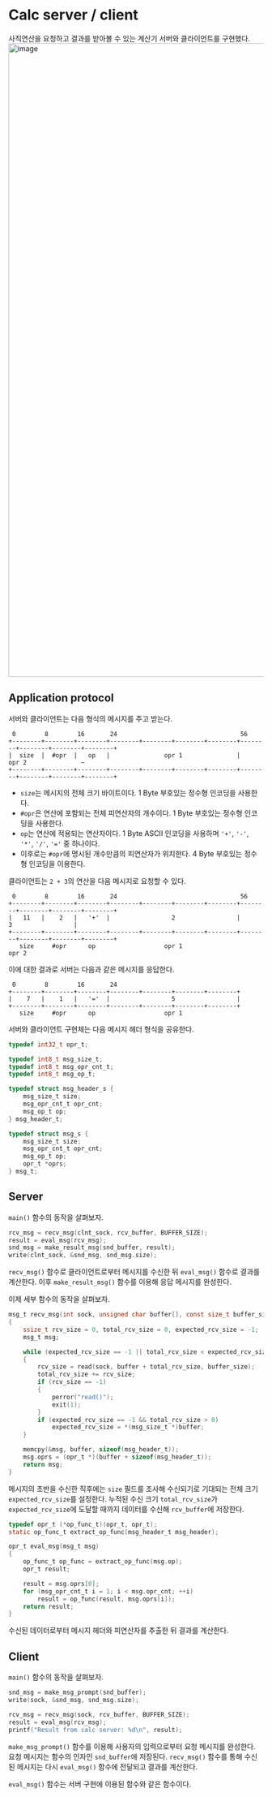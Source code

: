 # Calc server / client

사칙연산을 요청하고 결과를 받아볼 수 있는 계산기 서버와 클라이언트를 구현했다.
<img width="1249" alt="image" src="https://github.com/user-attachments/assets/993e787c-9e9a-419f-832a-2007debcd55c">

## Application protocol

서버와 클라이언트는 다음 형식의 메시지를 주고 받는다.
```
 0        8        16       24                                  56
+--------+--------+--------+--------+--------+--------+--------+--------+--------+--------+--------+
|  size  |  #opr  |   op   |               opr 1               |               opr 2               ~
+--------+--------+--------+--------+--------+--------+--------+--------+--------+--------+--------+
```
- `size`는 메시지의 전체 크기 바이트이다. 1 Byte 부호있는 정수형 인코딩을 사용한다.
- `#opr`은 연산에 포함되는 전체 피연산자의 개수이다. 1 Byte 부호있는 정수형 인코딩을 사용한다.
- `op`는 연산에 적용되는 연산자이다. 1 Byte ASCII 인코딩을 사용하며 `'+'`, `'-'`, `'*'`, `'/'`, `'='` 중 하나이다.
- 이후로는 `#opr`에 명시된 개수만큼의 피연산자가 위치한다. 4 Byte 부호있는 정수형 인코딩을 이용한다.

클라이언트는 `2 + 3`의 연산을 다음 메시지로 요청할 수 있다.
```
 0        8        16       24                                  56
+--------+--------+--------+--------+--------+--------+--------+--------+--------+--------+--------+
|   11   |    2   |   '+'  |                 2                 |                 3                 |
+--------+--------+--------+--------+--------+--------+--------+--------+--------+--------+--------+
   size     #opr      op                   opr 1                               opr 2               
```

이에 대한 결과로 서버는 다음과 같은 메시지를 응답한다.
```
 0        8        16       24
+--------+--------+--------+--------+--------+--------+--------+
|    7   |    1   |   '='  |                 5                 |
+--------+--------+--------+--------+--------+--------+--------+
   size     #opr      op                   opr 1
```

서버와 클라이언트 구현체는 다음 메시지 헤더 형식을 공유한다.

```c
typedef int32_t opr_t;

typedef int8_t msg_size_t;
typedef int8_t msg_opr_cnt_t;
typedef int8_t msg_op_t;

typedef struct msg_header_s {
    msg_size_t size;
    msg_opr_cnt_t opr_cnt;
    msg_op_t op;
} msg_header_t;

typedef struct msg_s {
    msg_size_t size;
    msg_opr_cnt_t opr_cnt;
    msg_op_t op;
    opr_t *oprs;
} msg_t;
```

## Server

`main()` 함수의 동작을 살펴보자.
```c
rcv_msg = recv_msg(clnt_sock, rcv_buffer, BUFFER_SIZE);
result = eval_msg(rcv_msg);
snd_msg = make_result_msg(snd_buffer, result);
write(clnt_sock, &snd_msg, snd_msg.size);
```
`recv_msg()` 함수로 클라이언트로부터 메시지를 수신한 뒤 `eval_msg()` 함수로 결과를 계산한다. 이후 `make_result_msg()` 함수를 이용해 응답 메시지를 완성한다.

이제 세부 함수의 동작을 살펴보자.
```c
msg_t recv_msg(int sock, unsigned char buffer[], const size_t buffer_size)
{
    ssize_t rcv_size = 0, total_rcv_size = 0, expected_rcv_size = -1;
    msg_t msg;

    while (expected_rcv_size == -1 || total_rcv_size < expected_rcv_size)
    {
        rcv_size = read(sock, buffer + total_rcv_size, buffer_size);
        total_rcv_size += rcv_size;
        if (rcv_size == -1)
        {
            perror("read()");
            exit(1);
        }
        if (expected_rcv_size == -1 && total_rcv_size > 0)
            expected_rcv_size = *(msg_size_t *)buffer;
    }

    memcpy(&msg, buffer, sizeof(msg_header_t));
    msg.oprs = (opr_t *)(buffer + sizeof(msg_header_t));
    return msg;
}
```
메시지의 초반을 수신한 직후에는 `size` 필드를 조사해 수신되기로 기대되는 전체 크기 `expected_rcv_size`를 설정한다.
누적된 수신 크기 `total_rcv_size`가 `expected_rcv_size`에 도달할 때까지 데이터를 수신해 `rcv_buffer`에 저장한다.

```c
typedef opr_t (*op_func_t)(opr_t, opr_t);
static op_func_t extract_op_func(msg_header_t msg_header);

opr_t eval_msg(msg_t msg)
{
    op_func_t op_func = extract_op_func(msg.op);
    opr_t result;

    result = msg.oprs[0];
    for (msg_opr_cnt_t i = 1; i < msg.opr_cnt; ++i)
        result = op_func(result, msg.oprs[i]);
    return result;
}
```
수신된 데이터로부터 메시지 헤더와 피연산자를 추출한 뒤 결과를 계산한다.

## Client

`main()` 함수의 동작을 살펴보자.
```c
snd_msg = make_msg_prompt(snd_buffer);
write(sock, &snd_msg, snd_msg.size);

rcv_msg = recv_msg(sock, rcv_buffer, BUFFER_SIZE);
result = eval_msg(rcv_msg);
printf("Result from calc server: %d\n", result);
```
`make_msg_prompt()` 함수를 이용해 사용자의 입력으로부터 요청 메시지를 완성한다. 요청 메시지는 함수의 인자인 `snd_buffer`에 저장된다.
`recv_msg()` 함수를 통해 수신된 메시지는 다시 `eval_msg()` 함수에 전달되고 결과를 계산한다.

`eval_msg()` 함수는 서버 구현에 이용된 함수와 같은 함수이다.
